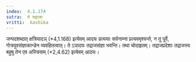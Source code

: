 ```yaml
---
index:  4.1.174
sutra:  ते तद्राजाः
vritti:  kashika 
---
```


जन्पदशब्दात् क्षत्रियादञ् (*4,1.168) इत्येवम् आदयः प्रत्ययाः सर्वनाम्ना प्रत्यवमृश्यन्ते, न तु पूर्वे, गोत्रयुवसंज्ञाकान्डेन व्यवहितत्वात्। ते ऽञादयः तद्राजसंज्ञा भवन्ति। तथा चोदाहृतम्। तद्राजप्रदेशाः तद्राजस्य बहुषु तेन एव अस्त्रियाम् (*2,4.62) इत्येवम् आदयः।

